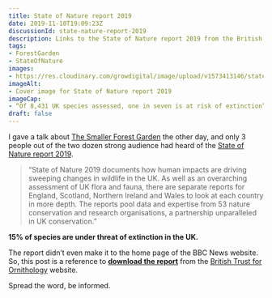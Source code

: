 ```yaml
---
title: State of Nature report 2019
date: 2019-11-10T19:09:23Z
discussionId: state-nature-report-2019
description: Links to the State of Nature report 2019 from the British Trust for Ornithology @_BTO. Because the mainstream media really doesn’t seem that interested.
tags: 
- ForestGarden
- StateOfNature
images: 
- https://res.cloudinary.com/growdigital/image/upload/v1573413146/state-of-nature-report-2019.jpg
imageAlt:
- Cover image for State of Nature report 2019
imageCap:
- “Of 8,431 UK species assessed, one in seven is at risk of extinction”. Think about it.
draft: false
---
```


I gave a talk about [The Smaller Forest Garden](https://www.forestgarden.wales/talks/smaller/) the other day, and only 3 people out of the two dozen strong audience had heard of the [State of Nature report 2019](https://www.bto.org/our-science/publications/state-nature-report/state-nature-report-2019). 

> “State of Nature 2019 documents how human impacts are driving sweeping changes in wildlife in the UK. As well as an overarching assessment of UK flora and fauna, there are separate reports for England, Scotland, Northern Ireland and Wales to look at each country in more depth. The reports pool data and expertise from 53 nature conservation and research organisations, a partnership unparalleled in UK conservation.”

**15% of species are under threat of extinction in the UK.**

The report didn’t even make it to the home page of the BBC News website. So, this post is a reference to **[download the report](https://www.bto.org/our-science/publications/state-nature-report/state-nature-report-2019)** from the [British Trust for Ornithology](https://www.bto.org) website.

Spread the word, be informed.
